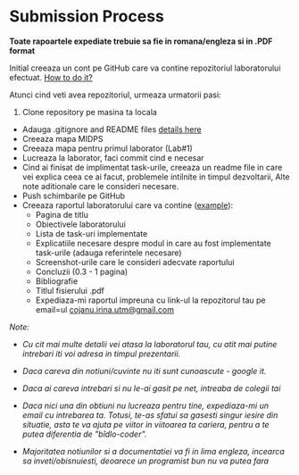 # Submission Process

**Toate rapoartele expediate trebuie sa fie in romana/engleza si in .PDF format**

Initial creeaza un cont pe GitHub care va contine repozitoriul laboratorului efectuat. [How to do it?](https://github.com/TUM-FAF/WP/wiki/GitHub-Workflow)

Atunci cind veti avea repozitoriul, urmeaza urmatorii pasi:

1. Clone repository pe masina ta locala
* Adauga .gitignore and README files [details here](https://github.com/TUM-FAF/WP/blob/master/lab%231/lab%231.md#using-vcs-git-or-svn-and-github)
* Creeaza mapa MIDPS
* Creeaza mapa pentru primul laborator (Lab#1)
* Lucreaza la laborator, faci commit cind e necesar
* Cind ai finisat de implimentat task-urile, creeaza un readme file in care vei explica ceea ce ai facut, problemele intilnite in timpul dezvoltarii,
Alte note aditionale care le consideri necesare.
* Push schimbarile pe GitHub
* Creeaza raportul laboratorului care va contine ([example](https://github.com/TUM-FAF/WP2/tree/master/TEX%20template)):
  * Pagina de titlu
  * Obiectivele laboratorului
  * Lista de task-uri implementate
  * Explicatiile necesare despre modul in care au fost implementate task-urile (adauga referintele necesare)
  * Screenshot-urile care le consideri adecvate raportului
  * Concluzii (0.3 - 1 pagina)
  * Bibliografie 
  * Titlul fisierului .pdf 
  * Expediaza-mi raportul impreuna cu link-ul la repozitorul tau pe email=ul cojanu.irina.utm@gmail.com 

_Note:_
  * _Cu cit mai multe detalii vei atasa la laboratorul tau, cu atit mai putine intrebari iti voi adresa in timpul prezentarii._

  * _Daca careva din notiuni/cuvinte nu iti sunt cunoascute - google it._

  * _Daca ai careva intrebari si nu le-ai gasit pe net, intreaba de colegii tai_

  * _Daca nici una din obtiuni nu lucreaza pentru tine, expediaza-mi un email cu intrebarea ta. Totusi, te-as sfatui sa gasesti singur iesire din situatie,
  asta te va ajuta pe viitor in viitoarea ta cariera, pentru a te putea diferentia de "bîdlo-coder"._
  
  * _Majoritatea notiunilor si a documentatiei va fi in lima engleza, incearca sa inveti/obisnuiesti, deoarece un programist bun nu va putea fara_

